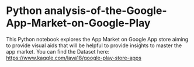 # Python analysis-of-the-Google-App-Market-on-Google-Play
This Python notebook explores the App Market on Google App store aiming to provide visual aids that will be helpful to provide insights to master the app market. You can find the Dataset here: https://www.kaggle.com/lava18/google-play-store-apps
